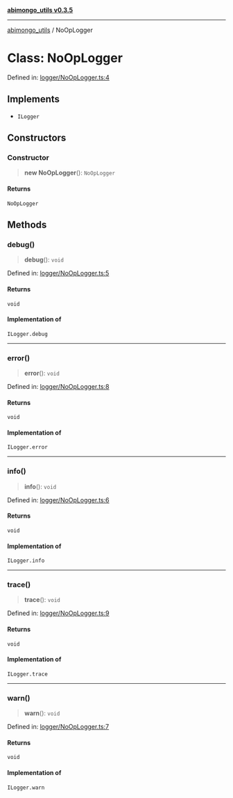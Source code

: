 [**abimongo_utils v0.3.5**](../README.md)

***

[abimongo_utils](../README.md) / NoOpLogger

# Class: NoOpLogger

Defined in: [logger/NoOpLogger.ts:4](https://github.com/NodEm9/abimongo_utils/blob/62e08380578108b0497622fb9a13efb3beac383a/src/logger/NoOpLogger.ts#L4)

## Implements

- `ILogger`

## Constructors

### Constructor

> **new NoOpLogger**(): `NoOpLogger`

#### Returns

`NoOpLogger`

## Methods

### debug()

> **debug**(): `void`

Defined in: [logger/NoOpLogger.ts:5](https://github.com/NodEm9/abimongo_utils/blob/62e08380578108b0497622fb9a13efb3beac383a/src/logger/NoOpLogger.ts#L5)

#### Returns

`void`

#### Implementation of

`ILogger.debug`

***

### error()

> **error**(): `void`

Defined in: [logger/NoOpLogger.ts:8](https://github.com/NodEm9/abimongo_utils/blob/62e08380578108b0497622fb9a13efb3beac383a/src/logger/NoOpLogger.ts#L8)

#### Returns

`void`

#### Implementation of

`ILogger.error`

***

### info()

> **info**(): `void`

Defined in: [logger/NoOpLogger.ts:6](https://github.com/NodEm9/abimongo_utils/blob/62e08380578108b0497622fb9a13efb3beac383a/src/logger/NoOpLogger.ts#L6)

#### Returns

`void`

#### Implementation of

`ILogger.info`

***

### trace()

> **trace**(): `void`

Defined in: [logger/NoOpLogger.ts:9](https://github.com/NodEm9/abimongo_utils/blob/62e08380578108b0497622fb9a13efb3beac383a/src/logger/NoOpLogger.ts#L9)

#### Returns

`void`

#### Implementation of

`ILogger.trace`

***

### warn()

> **warn**(): `void`

Defined in: [logger/NoOpLogger.ts:7](https://github.com/NodEm9/abimongo_utils/blob/62e08380578108b0497622fb9a13efb3beac383a/src/logger/NoOpLogger.ts#L7)

#### Returns

`void`

#### Implementation of

`ILogger.warn`
